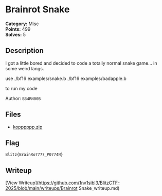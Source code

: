 # Brainrot Snake

**Category:** Misc  
**Points:** 499  
**Solves:** 5  

## Description

I got a little bored and decided to code a totally normal snake game… in some weird langs.

use 
./bf16 examples/snake.b
./bf16 examples/badapple.b

to run my code

Author: `B34RN00B`

## Files

- [kopppppp.zip](https://github.com/1nv1sibl3/BlitzCTF-2025/blob/main/files/ecba1f204af4ec66cec87a9eed67219e/kopppppp.zip)

## Flag

`Blitz{BrainRo7777_P0774N}`

## Writeup

[View Writeup](https://github.com/1nv1sibl3/BlitzCTF-2025/blob/main/writeups/Brainrot Snake_writeup.md)
